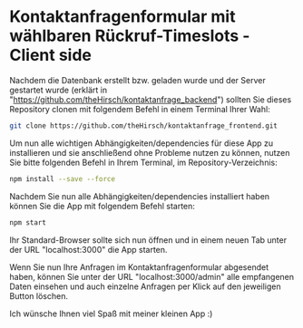 # Kontaktanfragenformular mit wählbaren Rückruf-Timeslots - Client side
 
Nachdem die Datenbank erstellt bzw. geladen wurde und der Server gestartet wurde (erklärt in "https://github.com/theHirsch/kontaktanfrage_backend") sollten Sie dieses Repository clonen mit folgendem Befehl in einem Terminal Ihrer Wahl:

```sh
git clone https://github.com/theHirsch/kontaktanfrage_frontend.git
```
Um nun alle wichtigen Abhängigkeiten/dependencies für diese App zu installieren und sie anschließend ohne Probleme nutzen zu können, nutzen Sie bitte folgenden Befehl in Ihrem Terminal, im Repository-Verzeichnis:

```sh
npm install --save --force
```
Nachdem Sie nun alle Abhängigkeiten/dependencies installiert haben können Sie die App mit folgendem Befehl starten:

```sh
npm start
```

Ihr Standard-Browser sollte sich nun öffnen und in einem neuen Tab unter der URL "localhost:3000" die App starten.

Wenn Sie nun Ihre Anfragen im Kontaktanfragenformular abgesendet haben, können Sie unter der URL "localhost:3000/admin" alle empfangenen Daten einsehen und auch einzelne Anfragen per Klick auf den jeweiligen Button löschen.

Ich wünsche Ihnen viel Spaß mit meiner kleinen App :)